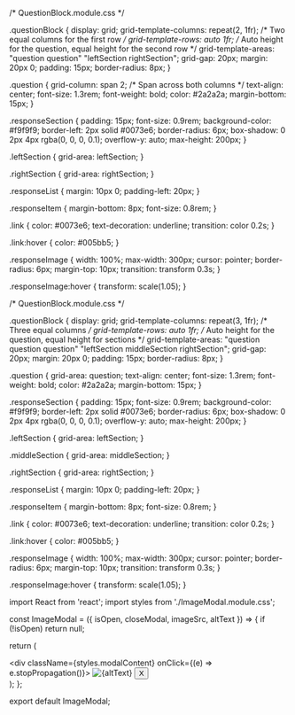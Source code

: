 /* QuestionBlock.module.css */

.questionBlock {
  display: grid;
  grid-template-columns: repeat(2, 1fr); /* Two equal columns for the first row */
  grid-template-rows: auto 1fr; /* Auto height for the question, equal height for the second row */
  grid-template-areas:
    "question question"
    "leftSection rightSection";
  grid-gap: 20px;
  margin: 20px 0;
  padding: 15px;
  border-radius: 8px;
}

.question {
  grid-column: span 2; /* Span across both columns */
  text-align: center;
  font-size: 1.3rem;
  font-weight: bold;
  color: #2a2a2a;
  margin-bottom: 15px;
}

.responseSection {
  padding: 15px;
  font-size: 0.9rem;
  background-color: #f9f9f9;
  border-left: 2px solid #0073e6;
  border-radius: 6px;
  box-shadow: 0 2px 4px rgba(0, 0, 0, 0.1);
  overflow-y: auto;
  max-height: 200px;
}

.leftSection {
  grid-area: leftSection;
}

.rightSection {
  grid-area: rightSection;
}

.responseList {
  margin: 10px 0;
  padding-left: 20px;
}

.responseItem {
  margin-bottom: 8px;
  font-size: 0.8rem;
}

.link {
  color: #0073e6;
  text-decoration: underline;
  transition: color 0.2s;
}

.link:hover {
  color: #005bb5;
}

.responseImage {
  width: 100%;
  max-width: 300px;
  cursor: pointer;
  border-radius: 6px;
  margin-top: 10px;
  transition: transform 0.3s;
}

.responseImage:hover {
  transform: scale(1.05);
}











/* QuestionBlock.module.css */

.questionBlock {
  display: grid;
  grid-template-columns: repeat(3, 1fr); /* Three equal columns */
  grid-template-rows: auto 1fr; /* Auto height for the question, equal height for sections */
  grid-template-areas:
    "question question question"
    "leftSection middleSection rightSection";
  grid-gap: 20px;
  margin: 20px 0;
  padding: 15px;
  border-radius: 8px;
}

.question {
  grid-area: question;
  text-align: center;
  font-size: 1.3rem;
  font-weight: bold;
  color: #2a2a2a;
  margin-bottom: 15px;
}

.responseSection {
  padding: 15px;
  font-size: 0.9rem;
  background-color: #f9f9f9;
  border-left: 2px solid #0073e6;
  border-radius: 6px;
  box-shadow: 0 2px 4px rgba(0, 0, 0, 0.1);
  overflow-y: auto;
  max-height: 200px;
}

.leftSection {
  grid-area: leftSection;
}

.middleSection {
  grid-area: middleSection;
}

.rightSection {
  grid-area: rightSection;
}

.responseList {
  margin: 10px 0;
  padding-left: 20px;
}

.responseItem {
  margin-bottom: 8px;
  font-size: 0.8rem;
}

.link {
  color: #0073e6;
  text-decoration: underline;
  transition: color 0.2s;
}

.link:hover {
  color: #005bb5;
}

.responseImage {
  width: 100%;
  max-width: 300px;
  cursor: pointer;
  border-radius: 6px;
  margin-top: 10px;
  transition: transform 0.3s;
}

.responseImage:hover {
  transform: scale(1.05);
}








import React from 'react';
import styles from './ImageModal.module.css';

const ImageModal = ({ isOpen, closeModal, imageSrc, altText }) => {
  if (!isOpen) return null;

  return (
    <div className={styles.modalOverlay} onClick={closeModal}>
      <div className={styles.modalContent} onClick={(e) => e.stopPropagation()}>
        <img src={imageSrc} alt={altText} className={styles.modalImage} />
        <button onClick={closeModal} className={styles.closeButton}>X</button>
      </div>
    </div>
  );
};

export default ImageModal;
